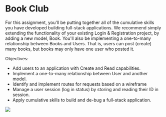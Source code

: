 <h1>Book Club</h1>

<p>For this assignment, you'll be putting together all of the cumulative skills you have developed building full-stack applications. We recommend simply extending the functionality of your existing Login & Registration project, by adding a new model, Book. You'll also be implementing a one-to-many relationship between Books and Users. That is, users can post (create) many books, but books may only have one user who posted it.</p>

<p>Objectives:</p>
<ul>
    <li>Add users to an application with Create and Read capabilities.</li>
    <li>Implement a one-to-many relationship between User and another model.</li>
    <li>Identify and implement routes for requests based on a wireframe</li>
    <li>Manage a user session (log in status) by storing and reading their ID in session.</li>
    <li>Apply cumulative skills to build and de-bug a full-stack application.</li>
</ul>

<img src="https://github.com/alirabah93/Coding-Dojo/blob/master/java/withSpring/BookClub/screenshots/pic.jpg"/>

